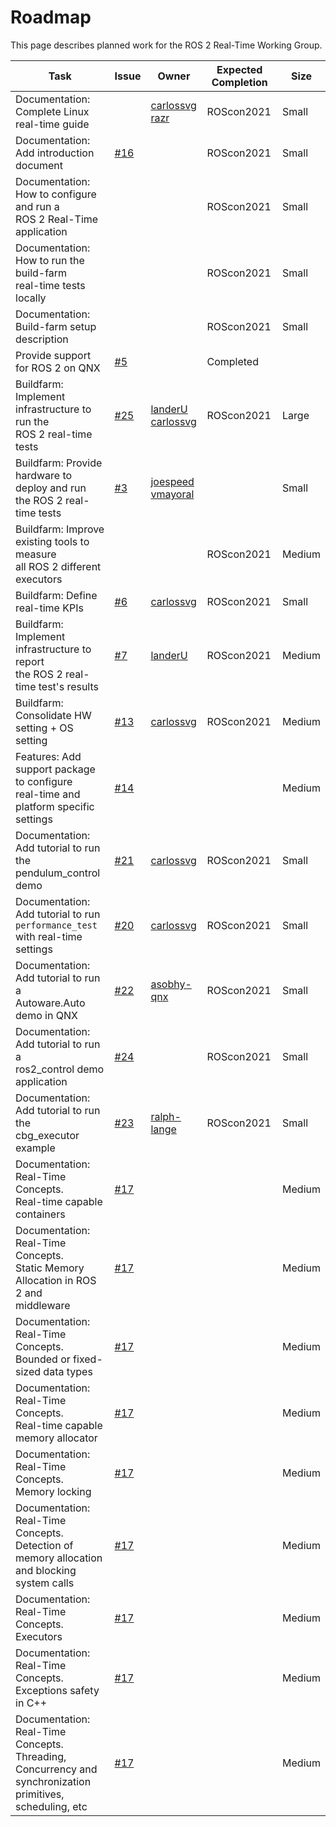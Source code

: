 # Roadmap

This page describes planned work for the ROS 2 Real-Time Working Group.


| **Task**                                                     | Issue                                                        | **Owner**                                                    | **Expected Completion** | Size   |
| ------------------------------------------------------------ | ------------------------------------------------------------ | ------------------------------------------------------------ | ----------------------- | ------ |
| Documentation: Complete Linux real-time guide                |                                                              | [carlossvg](https://github.com/carlossvg) <br/>[razr](https://github.com/razr) | ROScon2021              | Small  |
| Documentation: Add introduction document                     | [#16](https://github.com/ros-realtime/rtwg_documentation/issues/16) |                                                              | ROScon2021              | Small  |
| Documentation: How to configure and run a <br/> ROS 2 Real-Time application |                                                              |                                                              | ROScon2021              | Small  |
| Documentation:  How to run the build-farm <br/>real-time tests locally |                                                              |                                                              | ROScon2021              | Small  |
| Documentation:  Build-farm setup description                 |                                                              |                                                              | ROScon2021              | Small  |
| Provide support for ROS 2 on QNX                             | [#5](https://github.com/ros-realtime/community/issues/5)     |                                                              | Completed               |        |
| Buildfarm: Implement infrastructure to run the <br/> ROS 2 real-time tests | [#25](https://github.com/ros-realtime/community/issues/25)   | [landerU](https://github.com/landerU) <br/>[carlossvg](https://github.com/carlossvg) | ROScon2021              | Large  |
| Buildfarm: Provide hardware to deploy and run <br/> the ROS 2 real-time tests | [#3](https://github.com/ros-realtime/community/issues/3)     | [joespeed](https://github.com/joespeed)<br/>[vmayoral](https://github.com/vmayoral) |                         | Small  |
| Buildfarm: Improve existing tools to measure <br/> all ROS 2 different executors |                                                              |                                                              | ROScon2021              | Medium |
| Buildfarm: Define real-time KPIs                             | [#6](https://github.com/ros-realtime/community/issues/6)     | [carlossvg](https://github.com/carlossvg)                    | ROScon2021              | Small  |
| Buildfarm: Implement infrastructure to report  <br/> the ROS 2 real-time test's results | [#7](https://github.com/ros-realtime/community/issues/7)     | [landerU](https://github.com/landerU)                        | ROScon2021              | Medium |
| Buildfarm: Consolidate HW setting + OS setting               | [#13](https://github.com/ros-realtime/community/issues/13)   | [carlossvg](https://github.com/carlossvg)                    | ROScon2021              | Medium |
| Features: Add support package to configure <br/> real-time  and platform specific settings | [#14](https://github.com/ros-realtime/community/issues/14)   |                                                              |                         | Medium |
| Documentation: Add tutorial to run the <br/> pendulum_control demo | [#21](https://github.com/ros-realtime/community/issues/21)   | [carlossvg](https://github.com/carlossvg)                    | ROScon2021              | Small  |
| Documentation: Add tutorial to run <br/> `performance_test` with real-time settings | [#20](https://github.com/ros-realtime/community/issues/20)   | [carlossvg](https://github.com/carlossvg)                    | ROScon2021              | Small  |
| Documentation: Add tutorial to run a <br/> Autoware.Auto demo in QNX | [#22](https://github.com/ros-realtime/community/issues/22)   | [asobhy-qnx](https://github.com/asobhy-qnx)                  | ROScon2021              | Small  |
| Documentation: Add tutorial to run a <br/> ros2_control demo application | [#24](https://github.com/ros-realtime/community/issues/24)   |                                                              | ROScon2021              | Small  |
| Documentation: Add tutorial to run the <br/>cbg_executor example | [#23](https://github.com/ros-realtime/community/issues/23)   | [ralph-lange](https://github.com/ralph-lange)                | ROScon2021              | Small  |
| Documentation: Real-Time Concepts. <br/>Real-time capable containers | [#17](https://github.com/ros-realtime/rtwg_documentation/issues/17) |                                                              |                         | Medium |
| Documentation: Real-Time Concepts. <br/> Static Memory Allocation in ROS 2 and <br/>middleware | [#17](https://github.com/ros-realtime/rtwg_documentation/issues/17) |                                                              |                         | Medium |
| Documentation: Real-Time Concepts. <br/> Bounded or fixed-sized data types | [#17](https://github.com/ros-realtime/rtwg_documentation/issues/17) |                                                              |                         | Medium |
| Documentation: Real-Time Concepts. <br/> Real-time capable memory allocator | [#17](https://github.com/ros-realtime/rtwg_documentation/issues/17) |                                                              |                         | Medium |
| Documentation: Real-Time Concepts. <br/> Memory locking      | [#17](https://github.com/ros-realtime/rtwg_documentation/issues/17) |                                                              |                         | Medium |
| Documentation: Real-Time Concepts. <br/>Detection of memory allocation and blocking <br/>system calls | [#17](https://github.com/ros-realtime/rtwg_documentation/issues/17) |                                                              |                         | Medium |
| Documentation: Real-Time Concepts. <br/> Executors           | [#17](https://github.com/ros-realtime/rtwg_documentation/issues/17) |                                                              |                         | Medium |
| Documentation: Real-Time Concepts. <br/> Exceptions safety in C++ | [#17](https://github.com/ros-realtime/rtwg_documentation/issues/17) |                                                              |                         | Medium |
| Documentation: Real-Time Concepts. <br/> Threading, Concurrency and synchronization <br/>primitives, scheduling, etc | [#17](https://github.com/ros-realtime/rtwg_documentation/issues/17) |                                                              |                         | Medium |